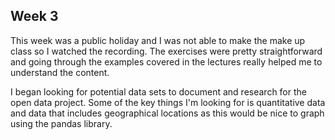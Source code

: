 ## Week 3

This week was a public holiday and I was not able to make the make up class so I watched the recording. The exercises were pretty straightforward and going through the examples covered in the lectures really helped me to understand the content.

I began looking for potential data sets to document and research for the open data project. Some of the key things I'm looking for is quantitative data and data that includes geographical locations as this would be nice to graph using the pandas library.
